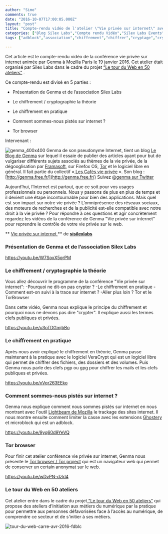 ```yaml
---
author: "Simo"
comments: true
date: "2016-10-07T17:00:05.000Z"
layout: "post"
title: "Compte-rendu vidéo de l'atelier \"Vie privée sur internet\" avec Genma"
categories: ["Blog Silex Labs","Compte rendu Vidéo","Silex Labs Events","The Blog","tuto","Vidéos"]
tags: ["adblock","association","chiffrement","chiffrer","cryptage","crypter","firefox","genma","gpg","keepass","le tour du web","lightbeam","microblock","mozilla","navigateur","paris","pgp","publicité","retargeting","silex labs","silexlabs","targeting","Tor","TrueCrypt","ublock","VeraCrypt","vie privée","vieprivee","web","website"]

---
```

Cet article est le compte-rendu vidéo de la conférence vie privée sur internet animée par Genma à Mozilla Paris le 19 janvier 2016. Cet atelier était organisé par Silex Labs dans le cadre du projet [“Le tour du Web en 50 ateliers”](https://www.silexlabs.org/le-tour-du-web-en-50-ateliers-2/) .

Ce compte-rendu est divisé en 5 parties :




  * Présentation de Genma et de l’association Silex Labs


  * Le chiffrement / cryptographie la théorie


  * Le chiffrement en pratique


  * Comment sommes-nous pistés sur internet ?


  * Tor browser


Intervenant :

![genma_400x400](https://www.silexlabs.org/wp-content/uploads/2016/10/genma_400x400-e1475859947904.jpg) Genma de son pseudonyme Internet, tient un blog [Le Blog de Genma](http://genma.free.fr/) sur lequel il essaie de publier des articles ayant pour but de vulgariser différents sujets associés au thèmes de la vie privée, de la dégooglisation par [Framasoft](https://framasoft.org/), sur Firefox OS, [Tor](https://www.torproject.org/) et le logiciel libre en général. Il fait partie du collectif «[ Les Cafés vie privée](https://xn--caf-vie-prive-dhbj.fr/) ».
Son blog : [http://genma.free.fr/](http://genma.free.fr/)
Suivez [@genma sur Twitter](https://twitter.com/genma?lang=fr)





Aujourd’hui, l’Internet est partout, que ce soit pour vos usages professionnels ou personnels. Nous y passons de plus en plus de temps et il devient une étape incontournable pour bien des applications. Mais quel est son impact sur notre vie privée ? L’omniprésence des réseaux sociaux, des moteurs de recherches et de la publicité est-elle compatible avec notre droit à la vie privée ? Pour répondre à ces questions et agir concrètement regardez les vidéos de la conférence de Genma "Vie privée sur internet" pour reprendre le contrôle de votre vie privée sur le web.




** [Vie privée sur internet ](//www.slideshare.net/sisilexlabs/vie-prive-sur-internet) ** de **[sisilexlabs](//www.slideshare.net/sisilexlabs)**




###




### Présentation de Genma et de l’association Silex Labs


https://youtu.be/W7SoxX5qrPM




### Le chiffrement / cryptographie la théorie


Vous allez découvrir le programme de la conférence "Vie privée sur internet":
-Pourquoi ne dit-on pas crypter ?
-Le chiffrement en pratique
-Comment est-on suivi à la trace sur internet ?
-Aller plus loin ? Tor et le TorBrowser

Dans cette vidéo, Genma nous explique le principe du chiffrement et pourquoi nous ne devons pas dire "crypter". Il explique aussi les termes clefs publiques et privées.

https://youtu.be/u3oTDGmjbBo


###




### Le chiffrement en pratique


Après nous avoir expliqué le chiffrement en théorie, Genma passe maintenant à la pratique avec le logiciel VeraCrypt qui est un logiciel libre qui permet de chiffrer des fichiers, des dossiers et des volumes. Puis Genma nous parle des clefs pgp ou gpg pour chiffrer les mails et les clefs publiques et privées.

https://youtu.be/xVqr263EEko


###




### Comment sommes-nous pistés sur internet ?


Genma nous explique comment nous sommes pistés sur internet en nous montrant avec l'outil [Lightbeam de Mozilla](https://www.mozilla.org/fr/lightbeam/) le trackage des sites internet. Il nous montre ensuite comment limiter la casse avec les extensions [Ghostery](https://www.ghostery.com/) et microblock qui est un adblock.

https://youtu.be/9yq60d9YeVQ




###




### Tor browser


Pour finir cet atelier conférence vie privée sur internet, Genma nous présente le [Tor browser / Tor project](https://www.torproject.org/) qui est un navigateur web qui permet de conserver un certain anonymat sur le web.

https://youtu.be/wDvPN-dzkl4




### **Le tour du Web en 50 ateliers**


Cet atelier entre dans le cadre du projet[ “Le tour du Web en 50 ateliers”](https://www.silexlabs.org/le-tour-du-web-en-50-ateliers-2/) qui propose des ateliers d’initiation aux métiers du numérique par la pratique pour permettre aux personnes défavorisées face à l’accès au numérique, de comprendre ce secteur et de s’initier à ses métiers.

![tour-du-web-carre-avr-2016-fdblc](https://www.silexlabs.org/wp-content/uploads/2016/07/tour-du-web-carre-avr-2016-fdblc.png)






